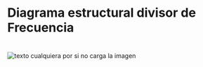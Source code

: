 # Diagrama estructural divisor de Frecuencia <h1>
![texto cualquiera por si no carga la imagen](https://ibb.co/cCe895)

